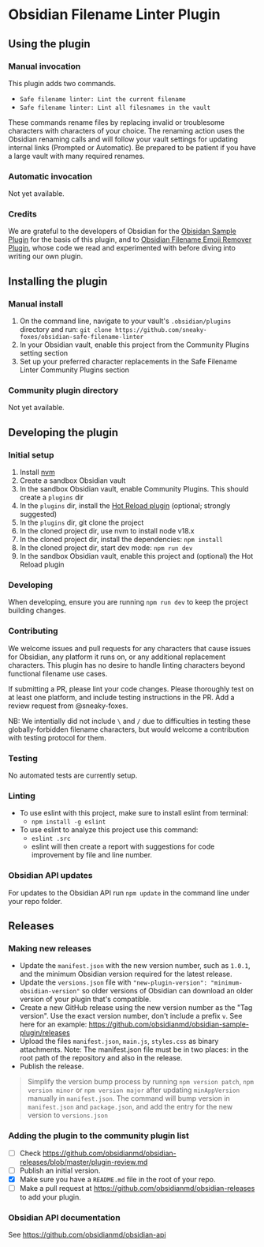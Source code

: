 # Obsidian Filename Linter Plugin

## Using the plugin

### Manual invocation

This plugin adds two commands.

- `Safe filename linter: Lint the current filename`
- `Safe filename linter: Lint all filesnames in the vault`

These commands rename files by replacing invalid or troublesome characters with characters of your choice. The renaming action uses the Obsidian renaming calls and will follow your vault settings for updating internal links (Prompted or Automatic). Be prepared to be patient if you have a large vault with many required renames.

### Automatic invocation

Not yet available.

### Credits

We are grateful to the developers of Obsidian for the [Obisidan Sample Plugin](obsidianmd/obsidian-sample-plugin) for the basis of this plugin, and to [Obsidian Filename Emoji Remover Plugin](https://github.com/YTolun/obsidian-filename-emoji-remover), whose code we read and experimented with before diving into writing our own plugin.

## Installing the plugin

### Manual install

1. On the command line, navigate to your vault's `.obsidian/plugins` directory and run:
   `git clone https://github.com/sneaky-foxes/obsidian-safe-filename-linter`
2. In your Obsidian vault, enable this project from the Community Plugins setting section
3. Set up your preferred character replacements in the Safe Filename Linter Community Plugins section

### Community plugin directory

Not yet available.

## Developing the plugin

### Initial setup

1. Install [nvm](https://github.com/nvm-sh/nvm)
2. Create a sandbox Obsidian vault
3. In the sandbox Obsidian vault, enable Community Plugins. This should create a `plugins` dir
4. In the `plugins` dir, install the [Hot Reload plugin](https://github.com/pjeby/hot-reload) (optional; strongly suggested)
5. In the `plugins` dir, git clone the project
6. In the cloned project dir, use nvm to install node v18.x
7. In the cloned project dir, install the dependencies: `npm install`
8. In the cloned project dir, start dev mode: `npm run dev`
9. In the sandbox Obsidian vault, enable this project and (optional) the Hot Reload plugin

### Developing

When developing, ensure you are running `npm run dev` to keep the project building changes.

### Contributing

We welcome issues and pull requests for any characters that cause issues for Obsidian, any platform it runs on, or any additional replacement characters. This plugin has no desire to handle linting characters beyond functional filename use cases.

If submitting a PR, please lint your code changes. Please thoroughly test on at least one platform, and include testing instructions in the PR. Add a review request from @sneaky-foxes.

NB: We intentially did not include `\` and `/` due to difficulties in testing these globally-forbidden filename characters, but would welcome a contribution with testing protocol for them.

### Testing

No automated tests are currently setup.

### Linting

- To use eslint with this project, make sure to install eslint from terminal:
  - `npm install -g eslint`
- To use eslint to analyze this project use this command:
  - `eslint .src`
  - eslint will then create a report with suggestions for code improvement by file and line number.

### Obsidian API updates

For updates to the Obsidian API run `npm update` in the command line under your repo folder.

## Releases

### Making new releases

- Update the `manifest.json` with the new version number, such as `1.0.1`, and the minimum Obsidian version required for the latest release.
- Update the `versions.json` file with `"new-plugin-version": "minimum-obsidian-version"` so older versions of Obsidian can download an older version of your plugin that's compatible.
- Create a new GitHub release using the new version number as the "Tag version". Use the exact version number, don't include a prefix `v`. See here for an example: https://github.com/obsidianmd/obsidian-sample-plugin/releases
- Upload the files `manifest.json`, `main.js`, `styles.css` as binary attachments. Note: The manifest.json file must be in two places: in the root path of the repository and also in the release.
- Publish the release.

> Simplify the version bump process by running `npm version patch`, `npm version minor` or `npm version major` after updating `minAppVersion` manually in `manifest.json`.
> The command will bump version in `manifest.json` and `package.json`, and add the entry for the new version to `versions.json`

### Adding the plugin to the community plugin list

- [ ] Check https://github.com/obsidianmd/obsidian-releases/blob/master/plugin-review.md
- [ ] Publish an initial version.
- [x] Make sure you have a `README.md` file in the root of your repo.
- [ ] Make a pull request at https://github.com/obsidianmd/obsidian-releases to add your plugin.

### Obsidian API documentation

See https://github.com/obsidianmd/obsidian-api

